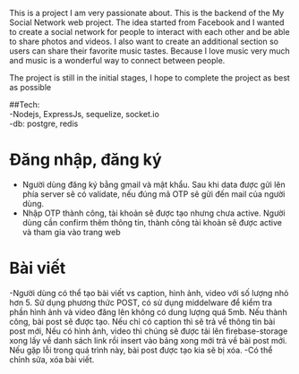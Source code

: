 This is a project I am very passionate about. This is the backend of the My Social Network web project. The idea started from Facebook and I wanted to create a social network for people to interact with each other and be able to share photos and videos. I also want to create an additional section so users can share their favorite music tastes. Because I love music very much and music is a wonderful way to connect between people.

The project is still in the initial stages, I hope to complete the project as best as possible

##Tech:  
-Nodejs, ExpressJs, sequelize, socket.io\
-db: postgre, redis

# Đăng nhập, đăng ký
- Người dùng đăng ký bằng gmail và mật khẩu. Sau khi data được gửi lên phía server sẽ có validate, nếu đúng mã OTP sẽ gửi đến mail của người dùng.
- Nhập OTP thành công, tài khoản sẽ được tạo nhưng chưa active. Người dùng cần confirm thêm thông tin, thành công tài khoản sẽ được active và tham gia vào trang web
# Bài viết
-Người dùng có thể tạo bài viết vs caption, hình ảnh, video với số lượng nhỏ hơn 5. Sử dụng phương thức POST, có sử dụng middelware để kiểm tra phần hình ảnh và video đăng lên không có dung lượng quá 5mb. Nếu thành công, bài post sẽ được tạo. Nếu chỉ có caption thì sẽ trả về thông tin bài post mới, Nếu có hình ảnh, video thì chúng sẽ được tải lên firebase-storage xong lấy về danh sách link rồi insert vào bảng xong mới trả về bài post mới. Nếu gặp lỗi trong quá trình này, bài post được tạo kia sẽ bị xóa.
-Có thể chỉnh sửa, xóa bài viết.
